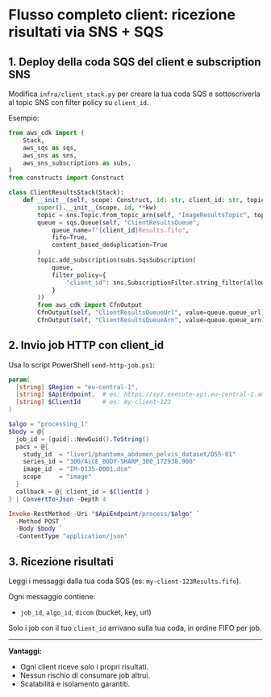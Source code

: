 # Flusso completo client: ricezione risultati via SNS + SQS

## 1. Deploy della coda SQS del client e subscription SNS

Modifica `infra/client_stack.py` per creare la tua coda SQS e sottoscriverla al topic SNS con filter policy su `client_id`.

Esempio:
```python
from aws_cdk import (
    Stack,
    aws_sqs as sqs,
    aws_sns as sns,
    aws_sns_subscriptions as subs,
)
from constructs import Construct

class ClientResultsStack(Stack):
    def __init__(self, scope: Construct, id: str, client_id: str, topic_arn: str, **kw):
        super().__init__(scope, id, **kw)
        topic = sns.Topic.from_topic_arn(self, "ImageResultsTopic", topic_arn)
        queue = sqs.Queue(self, "ClientResultsQueue",
            queue_name=f"{client_id}Results.fifo",
            fifo=True,
            content_based_deduplication=True
        )
        topic.add_subscription(subs.SqsSubscription(
            queue,
            filter_policy={
                "client_id": sns.SubscriptionFilter.string_filter(allowlist=[client_id])
            }
        ))
        from aws_cdk import CfnOutput
        CfnOutput(self, "ClientResultsQueueUrl", value=queue.queue_url)
        CfnOutput(self, "ClientResultsQueueArn", value=queue.queue_arn)
```

## 2. Invio job HTTP con client_id

Usa lo script PowerShell `send-http-job.ps1`:

```powershell
param(
  [string] $Region = "eu-central-1",
  [string] $ApiEndpoint,  # es: https://xyz.execute-api.eu-central-1.amazonaws.com/prod
  [string] $ClientId      # es: my-client-123
)

$algo = "processing_1"
$body = @{
  job_id = [guid]::NewGuid().ToString()
  pacs = @{
    study_id  = "liver1/phantomx_abdomen_pelvis_dataset/D55-01"
    series_id = "300/AiCE_BODY-SHARP_300_172938.900"
    image_id  = "IM-0135-0001.dcm"
    scope     = "image"
  }
  callback = @{ client_id = $ClientId }
} | ConvertTo-Json -Depth 4

Invoke-RestMethod -Uri "$ApiEndpoint/process/$algo" `
  -Method POST `
  -Body $body `
  -ContentType "application/json"
```

## 3. Ricezione risultati

Leggi i messaggi dalla tua coda SQS (es: `my-client-123Results.fifo`).

Ogni messaggio contiene:
- `job_id`, `algo_id`, `dicom` (bucket, key, url)

Solo i job con il tuo `client_id` arrivano sulla tua coda, in ordine FIFO per job.

---

**Vantaggi:**
- Ogni client riceve solo i propri risultati.
- Nessun rischio di consumare job altrui.
- Scalabilità e isolamento garantiti.
